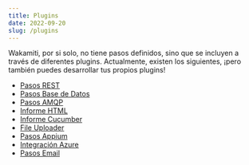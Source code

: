```yaml
---
title: Plugins
date: 2022-09-20
slug: /plugins
---
```


Wakamiti, por si solo, no tiene pasos definidos, sino que se incluyen a través de diferentes plugins. Actualmente, existen 
los siguientes, ¡pero también puedes desarrollar tus propios plugins!

- [Pasos REST](plugins/rest)
- [Pasos Base de Datos](plugins/database)
- [Pasos AMQP](plugins/amqp)
- [Informe HTML](plugins/html-reporter)
- [Informe Cucumber](plugins/cucumber-exporter)
- [File Uploader](plugins/fileuploader)
- [Pasos Appium](plugins/appium)
- [Integración Azure](plugins/azure)
- [Pasos Email](plugins/email)



